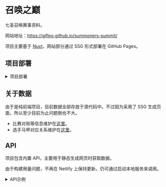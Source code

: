 # 召唤之巅

七圣召唤赛事资料。

网站地址：https://gjfleo.github.io/summoners-summit/

项目主要基于 [Nuxt](https://nuxt.com/)，网站部分通过 SSG 形式部署在 GitHub Pages。

## 项目部署

<details><summary>项目部署</summary>

### 项目环境
- Node: 18.x
- pnpm

### 安装依赖
```bash
pnpm i
```

### 本地服务器
```bash
pnpm run dev
```

### 生成静态页面
```bash
pnpm run generate
```
预览：
```bash
pnpm run preview:ssg
```

使用此命令生成静态页面，用于将网站部分部署至 GitHub Pages 等。

### 构建
```bash
pnpm run build
```
预览：
```bash
pnpm run preview
```

使用此命令构建 Node.js Server，可用于 API 调用。

</details>

## 关于数据

由于是纯前端项目，目前数据全部存放于源代码中。不过因为采用了 SSG 生成页面，所以至少目前为止问题倒也不大。

- 比赛对局等信息维护在[这里](./server/data/tournaments)。
- 选手马甲对应关系维护在[这里](./server/data/players/index.ts)。

## API

项目包含内置 API，主要用于静态生成网页时获取数据。

由于构建用量问题，不再在 Netlify 上保持更新。仍可通过启动本地服务来调用。

<details><summary>API示例</summary>

- [`/tournaments`](https://summoners-summit.netlify.app/api/v1/tournaments) - 赛事列表
  - [`?gameVersion=3.8`](https://summoners-summit.netlify.app/api/v1/tournaments?gameVersion=3.8) - 游戏版本，默认为空（不限）
- [`/tournaments/:tournamentId`](https://summoners-summit.netlify.app/api/v1/tournaments/b7f4346442601d80) - 赛事信息
- [`/tournaments/:tournamentId/details`](https://summoners-summit.netlify.app/api/v1/tournaments/b7f4346442601d80/details) - 赛事信息，连同该赛事场次和对局
- [`/matches/:matchId`](https://summoners-summit.netlify.app/api/v1/matches/b7f4346442601d8001) - 场次信息
- [`/games`](https://summoners-summit.netlify.app/api/v1/games) - 对局列表
  - [`?limit=10&offset=10`](https://summoners-summit.netlify.app/api/v1/games?limit=10&offset=10) - 分页，默认`limit=50`
  - 一些其他参数
- [`/decks/:deckId`](https://summoners-summit.netlify.app/api/v1/decks/dd6dae64467a5555) - 牌组信息
- [`/team-stats`](https://summoners-summit.netlify.app/api/v1/team-stats)

</details>

